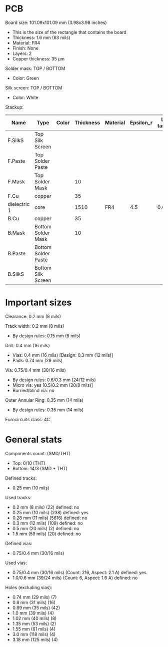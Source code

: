 # PCB

Board size: 101.09x101.09 mm (3.98x3.98 inches)

- This is the size of the rectangle that contains the board
- Thickness: 1.6 mm (63 mils)
- Material: FR4
- Finish: None
- Layers: 2
- Copper thickness: 35 µm

Solder mask: TOP / BOTTOM

- Color: Green

Silk screen: TOP / BOTTOM

- Color: White


Stackup:

| Name                 | Type                 | Color    | Thickness | Material        | Epsilon_r | Loss tangent |
|----------------------|----------------------|----------|-----------|-----------------|-----------|--------------|
| F.SilkS              | Top Silk Screen      |          |           |                 |           |              |
| F.Paste              | Top Solder Paste     |          |           |                 |           |              |
| F.Mask               | Top Solder Mask      |          |        10 |                 |           |              |
| F.Cu                 | copper               |          |        35 |                 |           |              |
| dielectric 1         | core                 |          |      1510 | FR4             |       4.5 |         0.02 |
| B.Cu                 | copper               |          |        35 |                 |           |              |
| B.Mask               | Bottom Solder Mask   |          |        10 |                 |           |              |
| B.Paste              | Bottom Solder Paste  |          |           |                 |           |              |
| B.SilkS              | Bottom Silk Screen   |          |           |                 |           |              |

# Important sizes

Clearance: 0.2 mm (8 mils)

Track width: 0.2 mm (8 mils)

- By design rules: 0.15 mm (6 mils)

Drill: 0.4 mm (16 mils)

- Vias: 0.4 mm (16 mils) [Design: 0.3 mm (12 mils)]
- Pads: 0.74 mm (29 mils)

Via: 0.75/0.4 mm (30/16 mils)

- By design rules: 0.6/0.3 mm (24/12 mils)
- Micro via: yes [0.5/0.2 mm (20/8 mils)]
- Burried/blind via: no

Outer Annular Ring: 0.35 mm (14 mils)

- By design rules: 0.35 mm (14 mils)

Eurocircuits class: 4C


# General stats

Components count: (SMD/THT)

- Top: 0/10 (THT)
- Bottom: 14/3 (SMD + THT)

Defined tracks:

- 0.25 mm (10 mils)

Used tracks:

- 0.2 mm (8 mils) (22) defined: no
- 0.25 mm (10 mils) (238) defined: yes
- 0.28 mm (11 mils) (5616) defined: no
- 0.3 mm (12 mils) (109) defined: no
- 0.5 mm (20 mils) (2) defined: no
- 1.5 mm (59 mils) (20) defined: no

Defined vias:

- 0.75/0.4 mm (30/16 mils)

Used vias:

- 0.75/0.4 mm (30/16 mils) (Count: 216, Aspect: 2.1 A) defined: yes
- 1.0/0.6 mm (39/24 mils) (Count: 6, Aspect: 1.6 A) defined: no

Holes (excluding vias):

- 0.74 mm (29 mils) (7)
- 0.8 mm (31 mils) (16)
- 0.89 mm (35 mils) (42)
- 1.0 mm (39 mils) (4)
- 1.02 mm (40 mils) (8)
- 1.35 mm (53 mils) (2)
- 1.55 mm (61 mils) (4)
- 3.0 mm (118 mils) (4)
- 3.18 mm (125 mils) (4)




